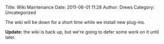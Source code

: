 Title: Wiki Maintenance
Date: 2011-06-01 11:28
Author: Drews
Category: Uncategorized

The wiki will be down for a short time while we install new plug-ins.

**Update:** the wiki is back up, but we're going to defer some work on
it until later.
